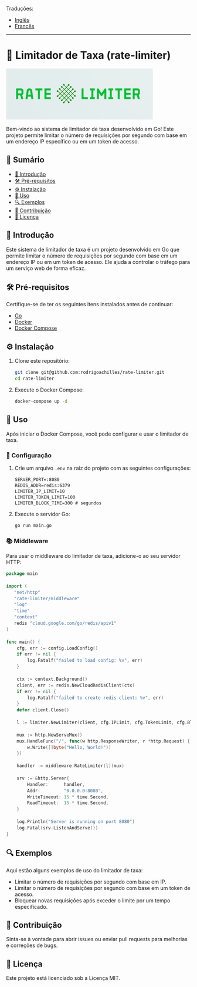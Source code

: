 Traduções:

* [Inglês](README.md)
* [Francês](README_fr.md)

---

# 📶 Limitador de Taxa (rate-limiter)

![Logotipo do Projeto](assets/rate_limiter-logo.png)

Bem-vindo ao sistema de limitador de taxa desenvolvido em Go! Este projeto permite limitar o número de requisições por segundo com base em um endereço IP específico ou em um token de acesso.

## 📑&nbsp;Sumário

- [📖 Introdução](#introdução)
- [🛠 Pré-requisitos](#pré-requisitos)
- [⚙️ Instalação](#instalação)
- [🚀 Uso](#uso)
- [🔍 Exemplos](#exemplos)
- [🤝 Contribuição](#contribuição)
- [📜 Licença](#licença)

## 📖&nbsp;Introdução

Este sistema de limitador de taxa é um projeto desenvolvido em Go que permite limitar o número de requisições por segundo com base em um endereço IP ou em um token de acesso. Ele ajuda a controlar o tráfego para um serviço web de forma eficaz.

## 🛠&nbsp;Pré-requisitos

Certifique-se de ter os seguintes itens instalados antes de continuar:

- [Go](https://golang.org/doc/install)
- [Docker](https://www.docker.com/get-started)
- [Docker Compose](https://docs.docker.com/compose/install/)

## ⚙️&nbsp;Instalação

1. Clone este repositório:

    ```sh
    git clone git@github.com:rodrigoachilles/rate-limiter.git
    cd rate-limiter
    ```

2. Execute o Docker Compose:

    ```sh
    docker-compose up -d
    ```

## 🚀&nbsp;Uso

Após iniciar o Docker Compose, você pode configurar e usar o limitador de taxa.

### 🔧&nbsp;Configuração

1. Crie um arquivo `.env` na raiz do projeto com as seguintes configurações:

    ```env
   SERVER_PORT=:8080
   REDIS_ADDR=redis:6379
   LIMITER_IP_LIMIT=10
   LIMITER_TOKEN_LIMIT=100
   LIMITER_BLOCK_TIME=300 # segundos
    ```

2. Execute o servidor Go:

    ```sh
    go run main.go
    ```

### 📚&nbsp;Middleware

Para usar o middleware do limitador de taxa, adicione-o ao seu servidor HTTP:

```go
package main

import (
   "net/http"
   "rate-limiter/middleware"
   "log"
   "time"
   "context"
   redis "cloud.google.com/go/redis/apiv1"
)

func main() {
	cfg, err := config.LoadConfig()
	if err != nil {
		log.Fatalf("failed to load config: %v", err)
	}

	ctx := context.Background()
	client, err := redis.NewCloudRedisClient(ctx)
	if err != nil {
		log.Fatalf("failed to create redis client: %v", err)
	}
	defer client.Close()

	l := limiter.NewLimiter(client, cfg.IPLimit, cfg.TokenLimit, cfg.BlockTime)

	mux := http.NewServeMux()
	mux.HandleFunc("/", func(w http.ResponseWriter, r *http.Request) {
		w.Write([]byte("Hello, World!"))
	})

	handler := middleware.RateLimiter(l)(mux)

	srv := &http.Server{
		Handler:      handler,
		Addr:         "0.0.0.0:8080",
		WriteTimeout: 15 * time.Second,
		ReadTimeout:  15 * time.Second,
	}

	log.Println("Server is running on port 8080")
	log.Fatal(srv.ListenAndServe())
}
```

## 🔍&nbsp;Exemplos

Aqui estão alguns exemplos de uso do limitador de taxa:

- Limitar o número de requisições por segundo com base em IP.
- Limitar o número de requisições por segundo com base em um token de acesso.
- Bloquear novas requisições após exceder o limite por um tempo especificado.

## 🤝&nbsp;Contribuição

Sinta-se à vontade para abrir issues ou enviar pull requests para melhorias e correções de bugs.

## 📜&nbsp;Licença

Este projeto está licenciado sob a Licença MIT.
